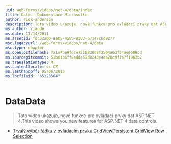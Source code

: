 ```yaml
---
uid: web-forms/videos/net-4/data/index
title: Data | Dokumentace Microsoftu
author: rick-anderson
description: Toto video ukazuje, nové funkce pro ovládací prvky dat ASP.NET 4.
ms.author: riande
ms.date: 11/14/2011
ms.assetid: fdc32a00-aab5-458b-8303-67147cbd9277
msc.legacyurl: /web-forms/videos/net-4/data
msc.type: chapter
ms.openlocfilehash: 7a1e7be9fdce7516830d8f2504a63f34ae6609dd
ms.sourcegitcommit: 51b01b6ff8edde57d8243e4da28c9f1e7f1962b2
ms.translationtype: MT
ms.contentlocale: cs-CZ
ms.lasthandoff: 05/06/2019
ms.locfileid: "65128564"
---
```

# <a name="data"></a><span data-ttu-id="7c93f-103">Data</span><span class="sxs-lookup"><span data-stu-id="7c93f-103">Data</span></span>

> <span data-ttu-id="7c93f-104">Toto video ukazuje, nové funkce pro ovládací prvky dat ASP.NET 4.</span><span class="sxs-lookup"><span data-stu-id="7c93f-104">This video shows you new features for ASP.NET 4 data controls.</span></span>

- [<span data-ttu-id="7c93f-105">Trvalý výběr řádku v ovládacím prvku GridView</span><span class="sxs-lookup"><span data-stu-id="7c93f-105">Persistent GridView Row Selection</span></span>](aspnet-4-quick-hit-persistent-gridview-row-selection.md)
